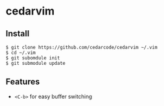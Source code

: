 # cedarvim

## Install

```
$ git clone https://github.com/cedarcode/cedarvim ~/.vim
$ cd ~/.vim
$ git subomdule init
$ git submodule update
```

## Features

* `<C-b>` for easy buffer switching

